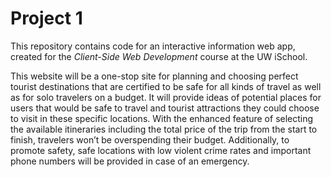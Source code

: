 # Project 1

This repository contains code for an interactive information web app, created for the _Client-Side Web Development_ course at the UW iSchool.

This website will be a one-stop site for planning and choosing perfect tourist destinations that are certified to be safe for all kinds of travel as well as for solo travelers on a budget. It will provide ideas of potential places for users that would be safe to travel and tourist attractions they could choose to visit in these specific locations. With the enhanced feature of selecting the available itineraries including the total price of the trip from the start to finish, travelers won’t be overspending their budget. Additionally, to promote safety, safe locations with low violent crime rates and important phone numbers will be provided in case of an emergency. 


